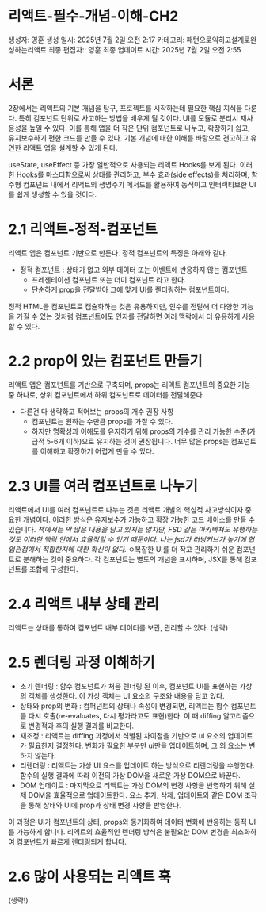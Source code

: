 # 리액트-필수-개념-이해-CH2

생성자: 영훈
생성 일시: 2025년 7월 2일 오전 2:17
카테고리: 패턴으로익히고설계로완성하는리액트
최종 편집자:: 영훈
최종 업데이트 시간: 2025년 7월 2일 오전 2:55

# 서론

2장에서는 리액트의 기본 개념을 탐구, 프로젝트를 시작하는데 필요한 핵심 지식을 다룬다. 특히 컴포넌트 단위로 사고하는 방법을 배우게 될 것이다. UI를 모듈로 분리시 재사용성을 높일 수 있다. 이를 통해 앱을 더 작은 단위 컴포넌트로 나누고, 확장하기 쉽고, 유지보수하기 편한 코드를 만들 수 있다. 기본 개념에 대한 이해를 바탕으로 견고하고 유연한 리액트 앱을 설계할 수 있게 된다.

useState, useEffect 등 가장 일반적으로 사용되는 리액트 Hooks를 보게 된다. 이러한 Hooks를 마스터함으로써 상태를 관리하고, 부수 효과(side effects)를 처리하며, 함수형 컴포넌트 내에서 리액트의 생명주기 메서드를 활용하여 동적이고 인터랙티브한 UI를 쉽게 생성할 수 있을 것이다.

# 2.1 리액트-정적-컴포넌트

리액트 앱은 컴포넌트 기반으로 만든다. 정적 컴포넌트의 특징은 아래와 같다.

- 정적 컴포넌트 : 상태가 없고 외부 데이터 또는 이벤트에 반응하지 않는 컴포넌트
    - 프레젠테이션 컴포넌트 또는 더미 컴포넌트 라고 한다.
    - 단순하게 prop을 전달받아 그에 맞게 UI를 렌더링하는 컴포넌트이다.

정적 HTML을 컴포넌트로 캡슐화하는 것은 유용하지만, 인수를 전달해 더 다양한 기능을 가질 수 있는 것처럼 컴포넌트에도 인자를 전달하면 여러 맥락에서 더 유용하게 사용할 수 있다.

# 2.2 prop이 있는 컴포넌트 만들기

리액트 앱은 컴포넌트를 기반으로 구축되며, props는 리액트 컴포넌트의 중요한 기능 중 하나로, 상위 컴포넌트에서 하위 컴포넌트로 데이터를 전달해준다.

- 다른건 다 생략하고 적어보는 props의 개수 권장 사항
    - 컴포넌트는 원하는 수만큼 props를 가질 수 있다.
    - 하지만 명확성과 이해도를 유지하기 위해 props의 개수를 관리 가능한 수준(가급적 5-6개 이하)으로 유지하는 것이 권장됩니다. 너무 많은 props는 컴포넌트를 이해하고 확장하기 어렵게 만들 수 있다.

# 2.3 UI를 여러 컴포넌트로 나누기

리액트에서 UI를 여러 컴포넌트로 나누는 것은 리액트 개발의 핵심적 사고방식이자 중요한 개념이다. 이러한 방식은 유지보수가 가능하고 확장 가능한 코드 베이스를 만들 수 있습니다. *책에서는 막 많은 내용을 담고 있지는 않지만, FSD 같은 아키텍쳐도 유행하는 것도 이러한 맥락 안에서 효율적일 수 있기 때문이다. 나는 fsd가 러닝커브가 높기에 협업관점에서 적합한지에 대한 확신이 없다.* ㅇ복잡한 UI를 더 작고 관리하기 쉬운 컴포넌트로 분해하는 것이 중요하다. 각 컴포넌트는 별도의 개념을 표시하며, JSX를 통해 컴포넌트를 조합해 구성한다. 

# 2.4 리액트 내부 상태 관리

리액트는 상태를 통하여 컴포넌트 내부 데이터를 보관, 관리할 수 있다. (생략)

# 2.5 렌더링 과정 이해하기

- 초기 렌더링 : 함수 컴포넌트가 처음 렌더링 된 이후, 컴포넌트 UI를 표현하는 가상의 객체를 생성한다. 이 가상 객체는 UI 요소의 구조와 내용을 담고 있다.
- 상태와 prop의 변화 : 컴퍼넌트의 상태나 속성이 변경되면, 리액트는 함수 컴포넌트를 다시 호출(re-evaluates, 다시 평가라고도 표현)한다. 이 때 diffing 알고리즘으로 변경적과 후의 실행 결과를 비교한다.
- 재조정 : 리액트는 diffing 과정에서 식별된 차이점을 기반으로 ui 요소의 업데이트가 필요한지 결정한다. 변화가 필요한 부분만 ui만을 업데이트하며, 그 외 요소는 변하지 않는다.
- 리렌더링 : 리액트는 가상 UI 요소를 업데이트 하는 방식으로 리렌더링을 수행한다. 함수의 실행 결과에 따라 이전의 가상 DOM을 새로운 가상 DOM으로 바꾼다.
- DOM 업데이트 : 마지막으로 리액트는 가상 DOM의 변경 사항을 반영하기 위해 실제 DOM을 효율적으로 업데이트한다. 요소 추가, 삭제, 업데이트와 같은 DOM 조작을 통해 상태와 UI에 prop과 상태 변경 사항을 반영한다.

이 과정은 UI가 컴포넌트의 상태, props와 동기화하여 데이터 변화에 반응하는 동적 UI를 가능하게 합니다. 리액트의 효율적인 렌더링 방식은 불필요한 DOM 변경을 최소화하여 컴포넌트가 빠르게 렌더링되게 합니다.

# 2.6 많이 사용되는 리액트 훅

(생략!)